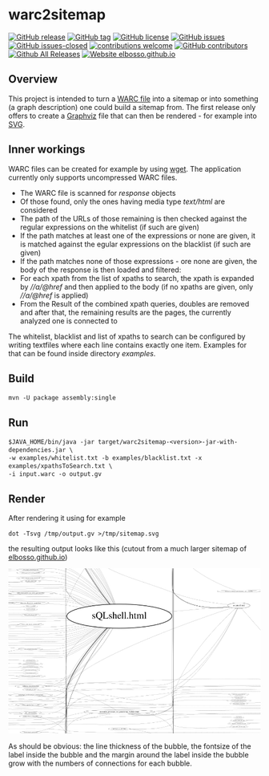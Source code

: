 # warc2sitemap

<!---
[![start with why](https://img.shields.io/badge/start%20with-why%3F-brightgreen.svg?style=flat)](http://www.ted.com/talks/simon_sinek_how_great_leaders_inspire_action)
--->
[![GitHub release](https://img.shields.io/github/release/elbosso/warc2sitemap/all.svg?maxAge=1)](https://GitHub.com/elbosso/warc2sitemap/releases/)
[![GitHub tag](https://img.shields.io/github/tag/elbosso/warc2sitemap.svg)](https://GitHub.com/elbosso/warc2sitemap/tags/)
[![GitHub license](https://img.shields.io/github/license/elbosso/warc2sitemap.svg)](https://github.com/elbosso/warc2sitemap/blob/master/LICENSE)
[![GitHub issues](https://img.shields.io/github/issues/elbosso/warc2sitemap.svg)](https://GitHub.com/elbosso/warc2sitemap/issues/)
[![GitHub issues-closed](https://img.shields.io/github/issues-closed/elbosso/warc2sitemap.svg)](https://GitHub.com/elbosso/warc2sitemap/issues?q=is%3Aissue+is%3Aclosed)
[![contributions welcome](https://img.shields.io/badge/contributions-welcome-brightgreen.svg?style=flat)](https://github.com/elbosso/warc2sitemap/issues)
[![GitHub contributors](https://img.shields.io/github/contributors/elbosso/warc2sitemap.svg)](https://GitHub.com/elbosso/warc2sitemap/graphs/contributors/)
[![Github All Releases](https://img.shields.io/github/downloads/elbosso/warc2sitemap/total.svg)](https://github.com/elbosso/warc2sitemap)
[![Website elbosso.github.io](https://img.shields.io/website-up-down-green-red/https/elbosso.github.io.svg)](https://elbosso.github.io/)

## Overview

This project is intended to turn a [WARC file](https://en.wikipedia.org/wiki/Web_ARChive) into a sitemap or into something (a graph description)
one could build a sitemap from. The first release only offers to create a [Graphviz](https://graphviz.org/) file that can 
then be rendered - for example into [SVG](https://en.wikipedia.org/wiki/Scalable_Vector_Graphics).

## Inner workings

WARC files can be created for example by using [wget](https://wiki.archiveteam.org/index.php/Wget_with_WARC_output). The application 
currently only supports uncompressed WARC files.

* The WARC file is scanned for *response* objects
* Of those found, only the ones having media type *text/html* are considered
* The path of the URLs of those remaining is then checked against the regular expressions on the whitelist (if such are given)
* If the path matches at least one of the expressions or none are given, it is matched against the egular expressions on the blacklist (if such are given)
* If the path matches none of those expressions - ore none are given, the body of the response is then loaded and filtered:
* For each xpath from the list of xpaths to search, the xpath is expanded by _//a/@href_ and then applied to the body (if no xpaths are given, only _//a/@href_ is applied)
* From the Result of the combined xpath queries, doubles are removed and after that, the remaining results are the pages, the currently analyzed one is connected to

The whitelist, blacklist and list of xpaths to search can be configured by writing textfiles where each line contains exactly one item. Examples
for that can be found inside directory _examples_.

## Build
```shell
mvn -U package assembly:single
```

## Run
```shell
$JAVA_HOME/bin/java -jar target/warc2sitemap-<version>-jar-with-dependencies.jar \
-w examples/whitelist.txt -b examples/blacklist.txt -x examples/xpathsToSearch.txt \
-i input.warc -o output.gv
```

## Render

After rendering it using for example
```shell
dot -Tsvg /tmp/output.gv >/tmp/sitemap.svg
```

the resulting output looks like this (cutout from a much larger sitemap of [elbosso.github.io](https://elbosso.github.io))

![Example rendering](examples/output.png)

As should be obvious: the line thickness of the bubble, the fontsize of the label inside the bubble and the margin around the label inside the bubble grow with the numbers of connections for each bubble.
